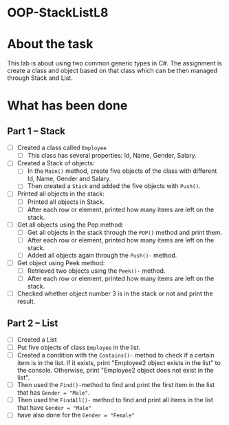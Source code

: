 # OOP-StackListL8

# About the task

This lab is about using two common generic types in C#. The assignment is create a class and object based on that class which can be then managed through Stack and List.

# What has been done

## Part 1 – Stack

- [ ] Created a class called `Employee`
     - [ ] This class has several properties: Id, Name, Gender, Salary.
- [ ] Created a Stack of objects:
     - [ ] In the `Main()` method, create five objects of the class with different Id, Name, Gender and Salary.
     - [ ] Then created a `Stack` and added the five objects with `Push()`.
- [ ] Printed all objects in the stack:
     - [ ] Printed all objects in Stack.
     - [ ] After each row or element, printed how many items are left on the stack.
- [ ] Get all objects using the Pop method:
     - [ ] Get all objects in the stack through the `POP()` method and print them.
     - [ ] After each row or element, printed how many items are left on the stack.
     - [ ] Added all objects again through the `Push()-` method.
- [ ] Get object using Peek method:
     - [ ] Retrieved two objects using the `Peek()-` method.
     - [ ] After each row or element, printed how many items are left on the stack.
- [ ] Checked whether object number 3 is in the stack or not and print the result.

## Part 2 – List

- [ ] Created a List
- [ ] Put five objects of class `Employee` in the list.
- [ ] Created a condition with the `Contains()-` method to check if a certain item is in the list. If it exists, print "Employee2 object exists in the list" to the console. Otherwise, print "Employee2 object does not exist in the list".
- [ ] Then used the `Find()-`method to find and print the first item in the list that has `Gender = "Male"`.
- [ ] Then used the `FindAll()-` method to find and print all items in the list that have `Gender = "Male"`
- [ ] have also done for the `Gender = "Female"`
